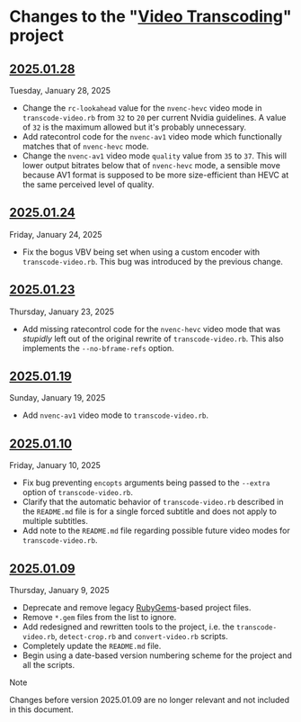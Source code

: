 # Changes to the "[Video Transcoding](https://github.com/lisamelton/video_transcoding)" project

## [2025.01.28](https://github.com/lisamelton/video_transcoding/releases/tag/2025.01.28)

Tuesday, January 28, 2025

* Change the `rc-lookahead` value for the `nvenc-hevc` video mode in `transcode-video.rb` from `32` to `20` per current Nvidia guidelines. A value of `32` is the maximum allowed but it's probably unnecessary.
* Add ratecontrol code for the `nvenc-av1` video mode which functionally matches that of `nvenc-hevc` mode.
* Change the `nvenc-av1` video mode `quality` value from `35` to `37`. This will lower output bitrates below that of `nvenc-hevc` mode, a sensible move because AV1 format is supposed to be more size-efficient than HEVC at the same perceived level of quality.

## [2025.01.24](https://github.com/lisamelton/video_transcoding/releases/tag/2025.01.24)

Friday, January 24, 2025

* Fix the bogus VBV being set when using a custom encoder with `transcode-video.rb`. This bug was introduced by the previous change.

## [2025.01.23](https://github.com/lisamelton/video_transcoding/releases/tag/2025.01.23)

Thursday, January 23, 2025

* Add missing ratecontrol code for the `nvenc-hevc` video mode that was _stupidly_ left out of the original rewrite of `transcode-video.rb`. This also implements the `--no-bframe-refs` option.

## [2025.01.19](https://github.com/lisamelton/video_transcoding/releases/tag/2025.01.19)

Sunday, January 19, 2025

* Add `nvenc-av1` video mode to `transcode-video.rb`.

## [2025.01.10](https://github.com/lisamelton/video_transcoding/releases/tag/2025.01.10)

Friday, January 10, 2025

* Fix bug preventing `encopts` arguments being passed to the `--extra` option of `transcode-video.rb`.
* Clarify that the automatic behavior of `transcode-video.rb` described in the `README.md` file is for a single forced subtitle and does not apply to multiple subtitles.
* Add note to the `README.md` file regarding possible future video modes for `transcode-video.rb`.

## [2025.01.09](https://github.com/lisamelton/video_transcoding/releases/tag/2025.01.09)

Thursday, January 9, 2025

* Deprecate and remove legacy [RubyGems](https://en.wikipedia.org/wiki/RubyGems)-based project files.
* Remove `*.gem` files from the list to ignore.
* Add redesigned and rewritten tools to the project, i.e. the `transcode-video.rb`, `detect-crop.rb` and `convert-video.rb` scripts.
* Completely update the `README.md` file.
* Begin using a date-based version numbering scheme for the project and all the scripts.

> [!NOTE]
> Changes before version 2025.01.09 are no longer relevant and not included in this document.
